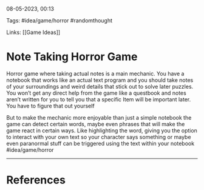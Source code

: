 08-05-2023, 00:13

Tags: #idea/game/horror #randomthought

Links: [[Game Ideas]] 

# Note Taking Horror Game


Horror game where taking actual notes is a main mechanic. You have a notebook that works like an actual text program and you should take notes of your surroundings and weird details that stick out to solve later puzzles. You won’t get any direct help from the game like a questbook and notes aren’t written for you to tell you that a specific Item will be important later. You have to figure that out yourself

But to make the mechanic more enjoyable than just a simple notebook the game can detect certain words, maybe even phrases that will make the game react in certain ways. Like highlighting the word, giving you the option to interact with your own text so your character says something or maybe even paranormal stuff can be triggered using the text within your notebook #idea/game/horror 


---
# References